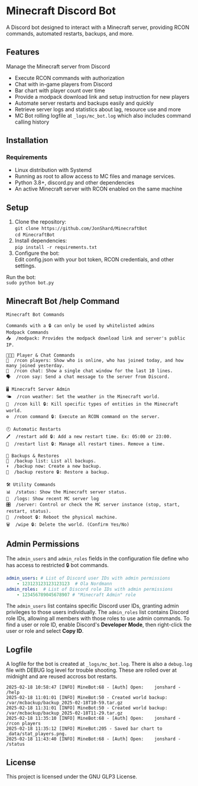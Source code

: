 # Minecraft Discord Bot

A Discord bot designed to interact with a Minecraft server, providing RCON commands, automated restarts, backups, and more.

## Features
Manage the Minecraft server from Discord
- Execute RCON commands with authorization
- Chat with in-game players from Discord
- Bar chart with player count over time
- Provide a modpack download link and setup instruction for new players
- Automate server restarts and backups easily and quickly  
- Retrieve server logs and statistics about lag, resource use and more
- MC Bot rolling logfile at `_logs/mc_bot.log` which also includes command calling history

## Installation
### Requirements
- Linux distribution with Systemd
- Running as root to allow access to MC files and manage services.
- Python 3.8+, discord.py and other dependencies
- An active Minecraft server with RCON enabled on the same machine

## Setup
1. Clone the repository:   
`git clone https://github.com/JonShard/MinecraftBot`  
`cd MinecraftBot`
1. Install dependencies:  
`pip install -r requirements.txt`
1. Configure the bot:  
Edit config.json with your bot token, RCON credentials, and other settings.

Run the bot:  
`sudo python bot.py`

## Minecraft Bot /help Command
```
Minecraft Bot Commands

Commands with a 🔒 can only be used by whitelisted admins
Modpack Commands
📥  /modpack: Provides the modpack download link and server's public IP.

🧑‍🤝‍🧑 Player & Chat Commands
👥  /rcon players: Show who is online, who has joined today, and how many joined yesterday.
💬  /rcon chat: Show a single chat window for the last 10 lines.
🗣️  /rcon say: Send a chat message to the server from Discord.

🖥️ Minecraft Server Admin
🌤️  /rcon weather: Set the weather in the Minecraft world.
🔪  /rcon kill 🔒: Kill specific types of entities in the Minecraft world.
⚙️  /rcon command 🔒: Execute an RCON command on the server.

🕘 Automatic Restarts
🖊️  /restart add 🔒: Add a new restart time. Ex: 05:00 or 23:00.
📜  /restart list 🔒: Manage all restart times. Remove a time.

💾 Backups & Restores
📁  /backup list: List all backups.
⬇️  /backup now: Create a new backup.
🔄  /backup restore 🔒: Restore a backup.

🛠️ Utility Commands
📊  /status: Show the Minecraft server status.
📰  /logs: Show recent MC server log
🎛️  /server: Control or check the MC server instance (stop, start, restart, status).
🔌  /reboot 🔒: Reboot the physical machine.
🗑️  /wipe 🔒: Delete the world. (Confirm Yes/No)
```

## Admin Permissions  

The `admin_users` and `admin_roles` fields in the configuration file define who has access to restricted 🔒 bot commands.  

```yaml
admin_users: # List of Discord user IDs with admin permissions
    - 123123123123123123  # Ola Nordmann
admin_roles:  # List of Discord role IDs with admin permissions
    - 123456789045678907 # "Minecraft Admin" role
```
The `admin_users` list contains specific Discord user IDs, granting admin privileges to those users individually. The `admin_roles` list contains Discord role IDs, allowing all members with those roles to use admin commands. To find a user or role ID, enable Discord's **Developer Mode**, then right-click the user or role and select **Copy ID**.


## Logfile
A logfile for the bot is created at `_logs/mc_bot.log`. There is also a `debug.log` file with DEBUG log level for trouble shooting.
These are rolled over at midnight and are reused accross bot restarts.
```log
2025-02-18 10:58:47 [INFO] MineBot:68 - [Auth] Open:    jonshard - /help
2025-02-18 11:01:01 [INFO] MineBot:50 - Created world backup: /var/mcbackup/backup_2025-02-18T10-59.tar.gz
2025-02-18 11:31:01 [INFO] MineBot:50 - Created world backup: /var/mcbackup/backup_2025-02-18T11-29.tar.gz
2025-02-18 11:35:10 [INFO] MineBot:68 - [Auth] Open:    jonshard - /rcon players
2025-02-18 11:35:12 [INFO] MineBot:205 - Saved bar chart to _data/stat_players.png.
2025-02-18 11:43:40 [INFO] MineBot:68 - [Auth] Open:    jonshard - /status
```

## License

This project is licensed under the GNU GLP3 License.